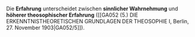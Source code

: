 
Die **Erfahrung** unterscheidet zwischen **sinnlicher Wahrnehmung** und **höherer theosophischer Erfahrung** ([[GA052 (5.) DIE ERKENNTNISTHEORETISCHEN GRUNDLAGEN DER THEOSOPHIE I, Berlin, 27. November 1903|GA052/5]]).
